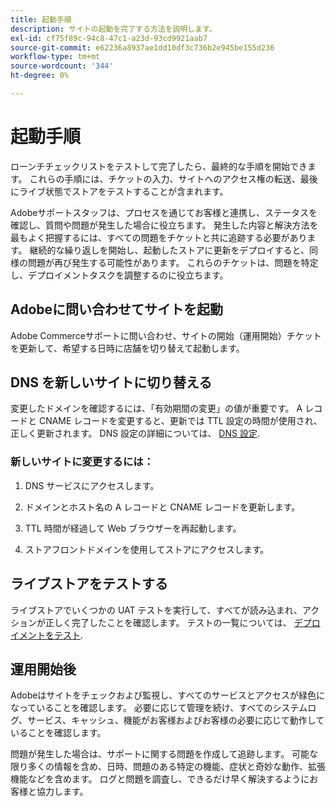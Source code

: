 ```yaml
---
title: 起動手順
description: サイトの起動を完了する方法を説明します。
exl-id: cf75f89c-94c8-47c1-a23d-93cd9921aab7
source-git-commit: e62236a8937ae1dd10df3c736b2e945be155d236
workflow-type: tm+mt
source-wordcount: '344'
ht-degree: 0%

---
```


# 起動手順

ローンチチェックリストをテストして完了したら、最終的な手順を開始できます。 これらの手順には、チケットの入力、サイトへのアクセス権の転送、最後にライブ状態でストアをテストすることが含まれます。

Adobeサポートスタッフは、プロセスを通じてお客様と連携し、ステータスを確認し、質問や問題が発生した場合に役立ちます。 発生した内容と解決方法を最もよく把握するには、すべての問題をチケットと共に追跡する必要があります。 継続的な繰り返しを開始し、起動したストアに更新をデプロイすると、同様の問題が再び発生する可能性があります。 これらのチケットは、問題を特定し、デプロイメントタスクを調整するのに役立ちます。

## Adobeに問い合わせてサイトを起動

Adobe Commerceサポートに問い合わせ、サイトの開始（運用開始）チケットを更新して、希望する日時に店舗を切り替えて起動します。

## DNS を新しいサイトに切り替える

変更したドメインを確認するには、「有効期間の変更」の値が重要です。 A レコードと CNAME レコードを変更すると、更新では TTL 設定の時間が使用され、正しく更新されます。 DNS 設定の詳細については、 [DNS 設定](checklist.md#update-dns-configuration-with-production-settings).

### 新しいサイトに変更するには：

1. DNS サービスにアクセスします。

1. ドメインとホスト名の A レコードと CNAME レコードを更新します。

1. TTL 時間が経過して Web ブラウザーを再起動します。

1. ストアフロントドメインを使用してストアにアクセスします。

## ライブストアをテストする

ライブストアでいくつかの UAT テストを実行して、すべてが読み込まれ、アクションが正しく完了したことを確認します。 テストの一覧については、 [デプロイメントをテスト](../test/staging-and-production.md#complete-uat-testing).

## 運用開始後

Adobeはサイトをチェックおよび監視し、すべてのサービスとアクセスが緑色になっていることを確認します。 必要に応じて管理を続け、すべてのシステムログ、サービス、キャッシュ、機能がお客様およびお客様の必要に応じて動作していることを確認します。

問題が発生した場合は、サポートに関する問題を作成して追跡します。 可能な限り多くの情報を含め、日時、問題のある特定の機能、症状と奇妙な動作、拡張機能などを含めます。 ログと問題を調査し、できるだけ早く解決するようにお客様と協力します。

